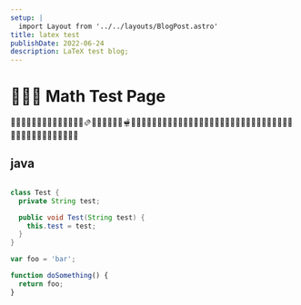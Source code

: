 ```yaml
---
setup: |
  import Layout from '../../layouts/BlogPost.astro'
title: latex test
publishDate: 2022-06-24
description: LaTeX test blog;
---
```


# 🥓🍔🍟 Math Test Page

🥞🧇🧀🍖🍗🥩🥓🍔🍟🍕🌭🥪🌮🌯🫔🥙🧆🥚🍳🥘🍲🫕🥣🥗🍿🧈🧂🥫🍱🍘🍙🍚🍛🍜🍝🍠🍢🍣🍤🍥🥮🍡🥟🥠🥡🦀🦞🦐🦑🦪🍦🍧🍨🍩🍪🎂🍰🧁🥧🍫🍬🍭🍮🍯🍼🥛

## java

```java

class Test {
  private String test;

  public void Test(String test) {
    this.test = test;
  }
}
```

```js
var foo = 'bar';

function doSomething() {
  return foo;
}
```
